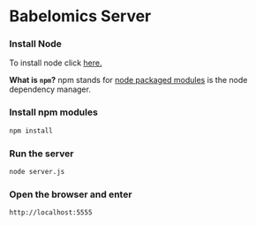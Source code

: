 Babelomics Server
=================

### Install Node
To install node click [here.](https://github.com/joyent/node/wiki/Installing-Node.js-via-package-manager)

**What is `npm`?** npm stands for [node packaged modules](http://npmjs.org/) is the node dependency manager.

### Install npm modules
```bash
npm install
```

### Run the server
```bash
node server.js
```

### Open the browser and enter 
```bash
http://localhost:5555
```
